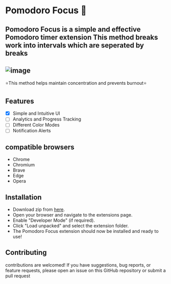 
# Pomodoro Focus 🍅

Pomodoro Focus is a simple and effective Pomodoro timer extension This method breaks work into intervals which are seperated by breaks 
---
![image](https://github.com/user-attachments/assets/05efcd33-59c1-49f7-861a-f78864de00b1)
---
⭐This method helps maintain concentration and prevents burnout⭐

## Features
- [x] Simple and Intuitive UI
- [ ] Analytics and Progress Tracking
- [ ] Different Color Modes
- [ ] Notification Alerts

## compatible browsers
- Chrome
- Chromium
- Brave
- Edge
- Opera

## Installation
- Download zip from [here](https://github.com/Gokulprasad33/pomodoro-extension/archive/refs/heads/main.zip).
- Open your browser and navigate to the extensions page.
- Enable "Developer Mode" (if required).
- Click "Load unpacked" and select the extension folder.
- The Pomodoro Focus extension should now be installed and ready to use!

## Contributing
contributions are welcomed! If you have suggestions, bug reports, or feature requests, please open an issue on this GitHub repository or submit a pull request
